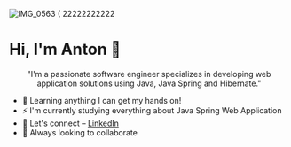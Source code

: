 ![IMG_0563 ( 22222222222](https://user-images.githubusercontent.com/17921423/231571997-60240b0b-0800-490e-8e33-7603621ca405.jpg)

# Hi, I'm Anton 👋
<p align="center"> "I'm a passionate software engineer specializes in developing web application solutions using Java, Java Spring and Hibernate." </p>

- 🌟 Learning anything I can get my hands on! </a>
- ⚡ I'm currently studying everything about Java Spring Web Application
- 💬 Let's connect – [LinkedIn](https://www.linkedin.com/in/anton-nirca)
- 🤩  Always looking to collaborate

